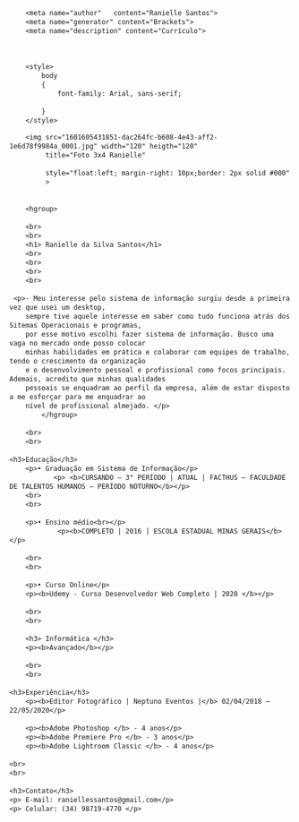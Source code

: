 
<html lang="pt-BR">
    <head>
    <title>Meu currículo</title>
        <meta charset="utf-8">
        
        <meta name="author"   content="Ranielle Santos">
        <meta name="generator" content="Brackets">
        <meta name="description" content="Currículo">
        
        
        
        <style>
            body 
            {
                font-family: Arial, sans-serif;
                
            }
        </style>
        

</head>
    <body>
        
        <img src="1601605431851-dac264fc-b608-4e43-aff2-1e6d78f9984a_0001.jpg" width="120" heigth="120"
             title="Foto 3x4 Ranielle"
             
             style="float:left; margin-right: 10px;border: 2px solid #000"
             >
        
        
        <hgroup>
        
        <br>
        <br>
        <h1> Ranielle da Silva Santos</h1>
        <br>
        <br>
        <br>
        <br>
        
     <p>· Meu interesse pelo sistema de informação surgiu desde a primeira vez que usei um desktop, 
        sempre tive aquele interesse em saber como tudo funciona atrás dos Sitemas Operacionais e programas, 
        por esse motivo escolhi fazer sistema de informação. Busco uma vaga no mercado onde posso colocar 
        minhas habilidades em prática e colaborar com equipes de trabalho, tendo o crescimento da organização 
        e o desenvolvimento pessoal e profissional como focos principais. Ademais, acredito que minhas qualidades 
        pessoais se enquadram ao perfil da empresa, além de estar disposto a me esforçar para me enquadrar ao 
        nível de profissional almejado. </p>
            </hgroup>
        
        <br>
        <br>
        
    <h3>Educação</h3>
        <p>• Graduação em Sistema de Informação</p>
               <p> <b>CURSANDO – 3° PERÍODO | ATUAL | FACTHUS – FACULDADE DE TALENTOS HUMANOS – PERÍODO NOTURNO</b></p>
        <br>
        <br>
        
        <p>• Ensino médio<br></p>
                <p><b>COMPLETO | 2016 | ESCOLA ESTADUAL MINAS GERAIS</b></p>
        
        <br>
        <br>
        
        <p>• Curso Online</p>
        <p><b>Udemy - Curso Desenvolvedor Web Completo | 2020 </b></p>
        
        <br>
        <br>

        <h3> Informática </h3>
        <p><b>Avançado</b></p>
        
        <br>
        <br>
        
    <h3>Experiência</h3>
        <p><b>Editor Fotográfico | Neptuno Eventos |</b> 02/04/2018 – 22/05/2020</p>
        
        <p><b>Adobe Photoshop </b> - 4 anos</p>
        <p><b>Adobe Premiere Pro </b> - 3 anos</p>
        <p><b>Adobe Lightroom Classic </b> - 4 anos</p>
        
    <br>
    <br>
    
    <h3>Contato</h3>
    <p> E-mail: raniellessantos@gmail.com</p>
    <p> Celular: (34) 98719-4770 </p>
    
        
        
</body>
    
</html>
